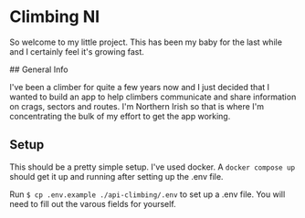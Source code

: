 # Climbing NI

So welcome to my little project. This has been my baby for the last while and I certainly feel it's growing fast.

## General Info

I've been a climber for quite a few years now and I just decided that I wanted to build an app to help climbers communicate and share information on crags, sectors and routes. I'm Northern Irish so that is where I'm concentrating the bulk of my effort to get the app working.

## Setup

This should be a pretty simple setup. I've used docker. A `docker compose up` should get it up and running after setting up the .env file.

Run `$ cp .env.example ./api-climbing/.env` to set up a .env file. You will need to fill out the varous fields for yourself.
